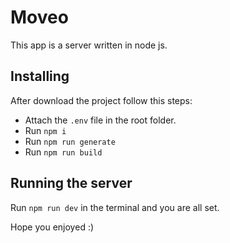 # Moveo
This app is a server written in node js.

## Installing
After download the project follow this steps:
- Attach the `.env` file in the root folder.
- Run `npm i`
- Run `npm run generate`
- Run `npm run build`

## Running the server
Run `npm run dev` in the terminal and you are all set.

Hope you enjoyed :)
